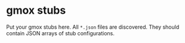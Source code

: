 # gmox stubs

Put your gmox stubs here. All `*.json` files are discovered. They should contain JSON arrays of stub configurations.
